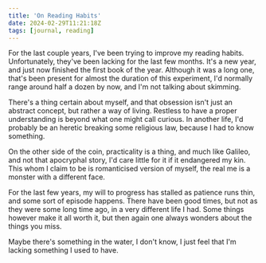 ```yaml
---
title: 'On Reading Habits'
date: 2024-02-29T11:21:18Z
tags: [journal, reading]
---
```


For the last couple years, I've been trying to improve my reading
habits. Unfortunately, they've been lacking for the last few
months. It's a new year, and just now finished the first book of the
year. Although it was a long one, that's been present for almost the
duration of this experiment, I'd normally range around half a dozen by
now, and I'm not talking about skimming.

There's a thing certain about myself, and that obsession isn't just an
abstract concept, but rather a way of living. Restless to have a
proper understanding is beyond what one might call curious. In another
life, I'd probably be an heretic breaking some religious law, because
I had to know something.

On the other side of the coin, practicality is a thing, and much like
Galileo, and not that apocryphal story, I'd care little for it if it
endangered my kin. This whom I claim to be is romanticised version of
myself, the real me is a monster with a different face.

For the last few years, my will to progress has stalled as patience
runs thin, and some sort of episode happens. There have been good
times, but not as they were some long time ago, in a very different
life I had. Some things however make it all worth it, but then again
one always wonders about the things you miss.

Maybe there's something in the water, I don't know, I just feel that
I'm lacking something I used to have.
